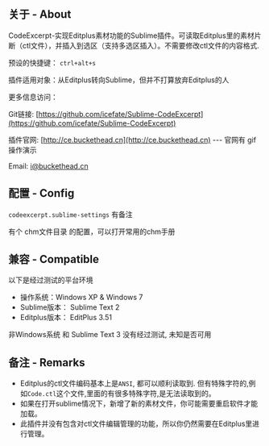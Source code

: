 ## 关于 - About
CodeExcerpt-实现Editplus素材功能的Sublime插件。可读取Editplus里的素材片断（ctl文件），并插入到选区（支持多选区插入）。不需要修改ctl文件的内容格式.

预设的快捷键： `ctrl+alt+s`

插件适用对象：从Editplus转向Sublime，但并不打算放弃Editplus的人

更多信息访问：

Git链接: [https://github.com/icefate/Sublime-CodeExcerpt](https://github.com/icefate/Sublime-CodeExcerpt)

插件官网: [http://ce.buckethead.cn](http://ce.buckethead.cn)   --- 官网有 gif 操作演示

Email: i@buckethead.cn


## 配置 - Config
`codeexcerpt.sublime-settings` 有备注

有个 chm文件目录 的配置，可以打开常用的chm手册

## 兼容 - Compatible 
以下是经过测试的平台环境

* 操作系统：Windows XP & Windows 7
* Sublime版本： Sublime Text 2
* Editplus版本： EditPlus 3.51

非Windows系统 和 Sublime Text 3 没有经过测试, 未知是否可用

## 备注  -  Remarks

* Editplus的ctl文件编码基本上是`ANSI`, 都可以顺利读取到. 但有特殊字符的,例如`Code.ctl`这个文件,里面的有很多特殊字符,是无法读取到的。
* 如果在打开sublime情况下，新增了新的素材文件，你可能需要重启软件才能加载。
* 此插件并没有包含对ctl文件编辑管理的功能，所以你仍然需要在Editplus里进行管理。
